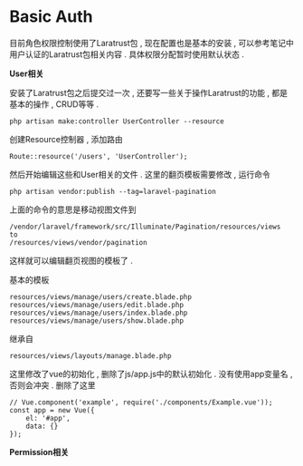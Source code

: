 # Basic Auth

目前角色权限控制使用了Laratrust包 , 现在配置也是基本的安装 , 可以参考笔记中用户认证的Laratrust包相关内容 . 具体权限分配暂时使用默认状态 .

**User相关**

安装了Laratrust包之后提交过一次 , 还要写一些关于操作Laratrust的功能 , 都是基本的操作 , CRUD等等 .

```
php artisan make:controller UserController --resource
```

创建Resource控制器 , 添加路由

```
Route::resource('/users', 'UserController');
```

然后开始编辑这些和User相关的文件 . 这里的翻页模板需要修改 , 运行命令

```
php artisan vendor:publish --tag=laravel-pagination
```

上面的命令的意思是移动视图文件到

```
/vendor/laravel/framework/src/Illuminate/Pagination/resources/views
to
/resources/views/vendor/pagination
```

这样就可以编辑翻页视图的模板了 .

基本的模板

```
resources/views/manage/users/create.blade.php
resources/views/manage/users/edit.blade.php
resources/views/manage/users/index.blade.php
resources/views/manage/users/show.blade.php
```

继承自

```
resources/views/layouts/manage.blade.php
```

这里修改了vue的初始化 , 删除了js/app.js中的默认初始化 . 没有使用app变量名 , 否则会冲突 . 删除了这里

```
// Vue.component('example', require('./components/Example.vue'));
const app = new Vue({
    el: '#app',
    data: {}
});
```

**Permission相关**

